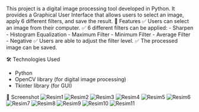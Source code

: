 This project is a digital image processing tool developed in Python. It provides a Graphical User Interface that allows users to select an image, apply 6 different filters, and save the result.
🚀 Features
✅ Users can select an image from their computer.
✅ 6 different filters can be applied:
    - Sharpen
    - Histogram Equalization
    - Maximum Filter
    - Minimum Filter
    - Average Filter
    - Negative
✅ Users are able to adjust the filter level.
✅ The processed image can be saved.

🛠 Technologies Used
- Python
- OpenCV library (for digital image processing)
- Tkinter library (for GUI)

📸 Screenshot
![Resim1](https://github.com/user-attachments/assets/b545538f-d772-44fb-aa00-a553782013b0) ![Resim2](https://github.com/user-attachments/assets/8b9d548d-4138-4305-9b1a-0b61e56040ac)
![Resim3](https://github.com/user-attachments/assets/3a48b8c2-f750-4abe-b831-3ae751cec8fe) ![Resim4](https://github.com/user-attachments/assets/71044a23-362d-4d97-b9cb-1fa76a0c9bf7)
![Resim5](https://github.com/user-attachments/assets/9d1b36ae-748c-4ad2-ac71-edf29154bf8d) ![Resim6](https://github.com/user-attachments/assets/8c39f216-ea71-43a0-8802-9d6fb61e9793)
![Resim7](https://github.com/user-attachments/assets/820d2460-74db-4e5e-a982-29a51ec4b524) ![Resim8](https://github.com/user-attachments/assets/e4fa9b18-9696-48da-8a6c-7123c6fe4ee9)
![Resim9](https://github.com/user-attachments/assets/726c83a8-b2c4-4759-bf52-f0184eaa1d8f) ![Resim10](https://github.com/user-attachments/assets/e91ea253-dbc5-4faa-850b-133652fc21ed)
![Resim11](https://github.com/user-attachments/assets/870f4aab-aa8f-48b9-a980-5f6ffdaf41e4)
